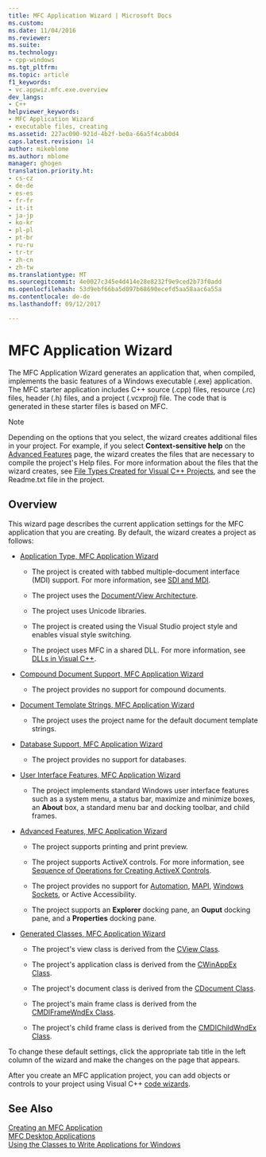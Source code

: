 ```yaml
---
title: MFC Application Wizard | Microsoft Docs
ms.custom: 
ms.date: 11/04/2016
ms.reviewer: 
ms.suite: 
ms.technology:
- cpp-windows
ms.tgt_pltfrm: 
ms.topic: article
f1_keywords:
- vc.appwiz.mfc.exe.overview
dev_langs:
- C++
helpviewer_keywords:
- MFC Application Wizard
- executable files, creating
ms.assetid: 227ac090-921d-4b2f-be0a-66a5f4cab0d4
caps.latest.revision: 14
author: mikeblome
ms.author: mblome
manager: ghogen
translation.priority.ht:
- cs-cz
- de-de
- es-es
- fr-fr
- it-it
- ja-jp
- ko-kr
- pl-pl
- pt-br
- ru-ru
- tr-tr
- zh-cn
- zh-tw
ms.translationtype: MT
ms.sourcegitcommit: 4e0027c345e4d414e28e8232f9e9ced2b73f0add
ms.openlocfilehash: 53d9ebf66ba5d097b68690ecefd5aa58aac6a55a
ms.contentlocale: de-de
ms.lasthandoff: 09/12/2017

---
```

# <a name="mfc-application-wizard"></a>MFC Application Wizard
The MFC Application Wizard generates an application that, when compiled, implements the basic features of a Windows executable (.exe) application. The MFC starter application includes C++ source (.cpp) files, resource (.rc) files, header (.h) files, and a project (.vcxproj) file. The code that is generated in these starter files is based on MFC.  
  
> [!NOTE]
>  Depending on the options that you select, the wizard creates additional files in your project. For example, if you select **Context-sensitive help** on the [Advanced Features](../../mfc/reference/advanced-features-mfc-application-wizard.md) page, the wizard creates the files that are necessary to compile the project's Help files. For more information about the files that the wizard creates, see [File Types Created for Visual C++ Projects](../../ide/file-types-created-for-visual-cpp-projects.md), and see the Readme.txt file in the project.  
  
## <a name="overview"></a>Overview  
 This wizard page describes the current application settings for the MFC application that you are creating. By default, the wizard creates a project as follows:  
  
-   [Application Type, MFC Application Wizard](../../mfc/reference/application-type-mfc-application-wizard.md)  
  
    -   The project is created with tabbed multiple-document interface (MDI) support. For more information, see [SDI and MDI](../../mfc/sdi-and-mdi.md).  
  
    -   The project uses the [Document/View Architecture](../../mfc/document-view-architecture.md).  
  
    -   The project uses Unicode libraries.  
  
    -   The project is created using the Visual Studio project style and enables visual style switching.  
  
    -   The project uses MFC in a shared DLL. For more information, see [DLLs in Visual C++](../../build/dlls-in-visual-cpp.md).  
  
-   [Compound Document Support, MFC Application Wizard](../../mfc/reference/compound-document-support-mfc-application-wizard.md)  
  
    -   The project provides no support for compound documents.  
  
-   [Document Template Strings, MFC Application Wizard](../../mfc/reference/document-template-strings-mfc-application-wizard.md)  
  
    -   The project uses the project name for the default document template strings.  
  
-   [Database Support, MFC Application Wizard](../../mfc/reference/database-support-mfc-application-wizard.md)  
  
    -   The project provides no support for databases.  
  
-   [User Interface Features, MFC Application Wizard](../../mfc/reference/user-interface-features-mfc-application-wizard.md)  
  
    -   The project implements standard Windows user interface features such as a system menu, a status bar, maximize and minimize boxes, an **About** box, a standard menu bar and docking toolbar, and child frames.  
  
-   [Advanced Features, MFC Application Wizard](../../mfc/reference/advanced-features-mfc-application-wizard.md)  
  
    -   The project supports printing and print preview.  
  
    -   The project supports ActiveX controls. For more information, see [Sequence of Operations for Creating ActiveX Controls](../../mfc/sequence-of-operations-for-creating-activex-controls.md).  
  
    -   The project provides no support for [Automation](../../mfc/automation.md), [MAPI](../../mfc/mapi-support-in-mfc.md), [Windows Sockets](../../mfc/windows-sockets-in-mfc.md), or Active Accessibility.  
  
    -   The project supports an **Explorer** docking pane, an **Ouput** docking pane, and a **Properties** docking pane.  
  
-   [Generated Classes, MFC Application Wizard](../../mfc/reference/generated-classes-mfc-application-wizard.md)  
  
    -   The project's view class is derived from the [CView Class](../../mfc/reference/cview-class.md).  
  
    -   The project's application class is derived from the [CWinAppEx Class](../../mfc/reference/cwinappex-class.md).  
  
    -   The project's document class is derived from the [CDocument Class](../../mfc/reference/cdocument-class.md).  
  
    -   The project's main frame class is derived from the [CMDIFrameWndEx Class](../../mfc/reference/cmdiframewndex-class.md).  
  
    -   The project's child frame class is derived from the [CMDIChildWndEx Class](../../mfc/reference/cmdichildwndex-class.md).  
  
 To change these default settings, click the appropriate tab title in the left column of the wizard and make the changes on the page that appears.  
  
 After you create an MFC application project, you can add objects or controls to your project using Visual C++ [code wizards](../../ide/adding-functionality-with-code-wizards-cpp.md).  
  
## <a name="see-also"></a>See Also  
 [Creating an MFC Application](../../mfc/reference/creating-an-mfc-application.md)   
 [MFC Desktop Applications](../../mfc/mfc-desktop-applications.md)   
 [Using the Classes to Write Applications for Windows](../../mfc/using-the-classes-to-write-applications-for-windows.md)

